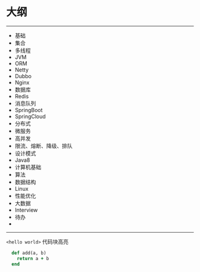# 大纲
***
* 基础
* 集合
* 多线程
* JVM
* ORM
* Netty
* Dubbo
* Nginx
* 数据库
* Redis
* 消息队列
* SpringBoot
* SpringCloud
* 分布式
* 微服务
* 高并发
* 限流、熔断、降级、排队
* 设计模式
* Java8
* 计算机基础
* 算法
* 数据结构
* Linux
* 性能优化
* 大数据
* Interview
* 待办
*

***
`<hello world>`
代码块高亮
```ruby
  def add(a, b)
    return a + b
  end
```